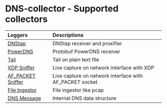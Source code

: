 # DNS-collector - Supported collectors

| Loggers                                    | Descriptions                                          |
| :------------------------------------------|:------------------------------------------------------|
| [DNStap](collectors/collector_dnstap.md)              | DNStap receiver and proxifier |
| [PowerDNS](collectors/collector_powerdns.md)          | Protobuf PowerDNS receiver |
| [Tail](collectors/collector_tail.md)                  | Tail on plain text file |
| [XDP Sniffer](collectors/collector_xdp.md)            | Live capture on network interface with XDP |
| [AF_PACKET Sniffer](collectors/collector_afpacket.md) | Live capture on network interface with AF_PACKET socket |
| [File Ingestor](collectors/collector_fileingestor.md) | File ingestor like pcap |
| [DNS Message](collectors/collector_dnsmessage.md)     | Internal DNS data structure |
